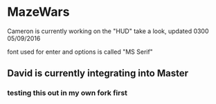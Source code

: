 # MazeWars
Cameron is currently working on the "HUD" take a look, updated 0300 05/09/2016


font used for enter and options is called "MS Serif"

## David is currently integrating into Master
### testing this out in my own fork first
